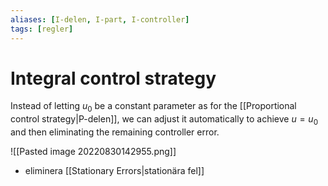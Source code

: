 ```yaml
---
aliases: [I-delen, I-part, I-controller]
tags: [regler]
---
```

# Integral control strategy
Instead of letting $u_{0}$ be a constant parameter as for the [[Proportional control strategy|P-delen]], we can adjust it automatically to achieve $u = u_{0}$ and then eliminating the remaining controller error. 

![[Pasted image 20220830142955.png]]

- eliminera [[Stationary Errors|stationära fel]]
